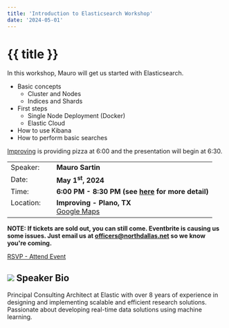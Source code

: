 ```yaml
---
title: 'Introduction to Elasticsearch Workshop'
date: '2024-05-01'
---
```

# {{ title }}

In this workshop, Mauro will get us started with Elasticsearch.

* Basic concepts
   * Cluster and Nodes
   * Indices and Shards
* First steps
   * Single Node Deployment (Docker)
   * Elastic Cloud
* How to use Kibana
* How to perform basic searches


[Improving](https://improving.com/) is providing pizza at 6:00 and the presentation will begin at 6:30.

<table>
<tbody>
<tr><td>Speaker:</td><td>&nbsp;</td><td><b>Mauro Sartin</b></td></tr>
<tr><td>Date:</td><td>&nbsp;</td><td><b>May 1<sup>st</sup>, 2024</b></td></tr>
<tr><td valign="top">Time:</td><td>&nbsp;</td><td><b>6:00 PM - 8:30 PM (see <a title="Location" href="/contact/">here</a> for more detail)</b></td></tr>
<tr><td valign="top">Location:</td><td>&nbsp;</td><td><b>Improving - Plano, TX</b><br><a title="Google" target="_blank" href="https://g.page/improving-dallas?share">Google Maps</a></td></tr>
</tbody>
</table>

**NOTE: If tickets are sold out, you can still come. Eventbrite is causing us some issues. Just email us at officers@northdallas.net so we know you're coming.**

[RSVP - Attend Event](https://www.eventbrite.com/e/introduction-to-elasticsearch-workshop-tickets-893814943557?aff=oddtdtcreator)

## ![](/assets/img/icons/speakerbioicon.png) Speaker Bio

Principal Consulting Architect at Elastic with over 8 years of experience in designing and implementing scalable and efficient research solutions. Passionate about developing real-time data solutions using machine learning.

